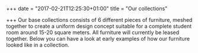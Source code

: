 +++
date = "2017-02-21T12:25:30+01:00"
title = "Our collections"

+++
Our base collections consists of 6 different pieces of furniture, meshed together to create a uniform design concept suitable for a complete student room around 15-20 square meters.  All furniture will currently be leased together. Below you can have a look at early examples of how our furniture looked like in a collection.
